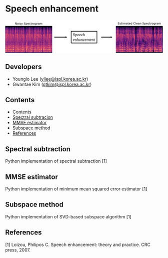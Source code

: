# Speech enhancement

<center><img src="./image/pic1.png"></center>


## Developers
* Younglo Lee (yllee@ispl.korea.ac.kr)
* Gwantae Kim (gtkim@ispl.korea.ac.kr)

## Contents
  * [Contents](#contents)
  * [Spectral subtracion](#spectralsubtraction)
  * [MMSE estimator](#mmseestimator)
  * [Subspace method](#subspacemethod)
  * [References](#references)
    
## Spectral subtraction
Python implementation of spectral subtraction [1]

## MMSE estimator
Python implementation of minimum mean squared error estimator [1]

## Subspace method
Python implementation of SVD-based subspace algorithm [1]

## References
[1] Loizou, Philipos C. Speech enhancement: theory and practice. CRC press, 2007.
